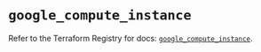 # `google_compute_instance`

Refer to the Terraform Registry for docs: [`google_compute_instance`](https://registry.terraform.io/providers/hashicorp/google/5.29.0/docs/resources/compute_instance).
